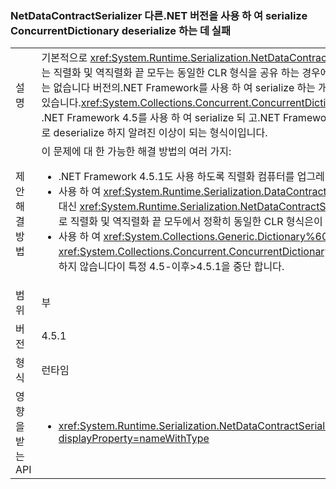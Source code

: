 ### <a name="netdatacontractserializer-fails-to-deserialize-a-concurrentdictionary-serialized-with-a-different-net-version"></a>NetDataContractSerializer 다른.NET 버전을 사용 하 여 serialize ConcurrentDictionary deserialize 하는 데 실패

|   |   |
|---|---|
|설명|기본적으로 <xref:System.Runtime.Serialization.NetDataContractSerializer?displayProperty=name> 는 직렬화 및 역직렬화 끝 모두는 동일한 CLR 형식을 공유 하는 경우에 사용할 수 있습니다. 따라서 보장할 수는 없습니다 버전의.NET Framework를 사용 하 여 serialize 하는 개체를 다른 버전으로 deserialize 할 수 있습니다.<xref:System.Collections.Concurrent.ConcurrentDictionary%602?displayProperty=name> .NET Framework 4.5를 사용 하 여 serialize 되 고.NET Framework 4.5.1로 deserialize 하는 경우 제대로 deserialize 하지 알려진 이상이 되는 형식이입니다.|
|제안 해결 방법|이 문제에 대 한 가능한 해결 방법의 여러 가지:<ul><li>.NET Framework 4.5.1도 사용 하도록 직렬화 컴퓨터를 업그레이드 합니다.</li><li>사용 하 여 <xref:System.Runtime.Serialization.DataContractSerializer?displayProperty=name> 대신 <xref:System.Runtime.Serialization.NetDataContractSerializer?displayProperty=name> 대로 직렬화 및 역직렬화 끝 모두에서 정확히 동일한 CLR 형식은이 필요 하지 않습니다.</li><li>사용 하 여 <xref:System.Collections.Generic.Dictionary%602?displayProperty=name> 대신 <xref:System.Collections.Concurrent.ConcurrentDictionary%602?displayProperty=name> 발생 하지 않습니다이 특정 4.5-이후&gt;4.5.1을 중단 합니다.</li></ul>|
|범위|부|
|버전|4.5.1|
|형식|런타임|
|영향을 받는 API|<ul><li><xref:System.Runtime.Serialization.NetDataContractSerializer.Deserialize(System.IO.Stream)?displayProperty=nameWithType></li></ul>|

